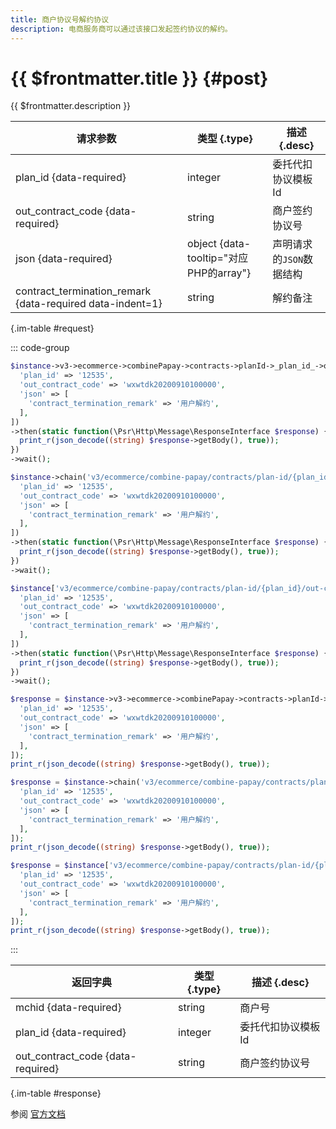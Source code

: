 ```yaml
---
title: 商户协议号解约协议
description: 电商服务商可以通过该接口发起签约协议的解约。
---
```


# {{ $frontmatter.title }} {#post}

{{ $frontmatter.description }}

| 请求参数 | 类型 {.type} | 描述 {.desc}
| --- | --- | ---
| plan_id {data-required} | integer | 委托代扣协议模板Id
| out_contract_code {data-required} | string | 商户签约协议号
| json {data-required} | object {data-tooltip="对应PHP的array"} | 声明请求的`JSON`数据结构
| contract_termination_remark {data-required data-indent=1} | string | 解约备注

{.im-table #request}

::: code-group

```php [异步纯链式]
$instance->v3->ecommerce->combinePapay->contracts->planId->_plan_id_->outContractCode->_out_contract_code_->terminate->postAsync([
  'plan_id' => '12535',
  'out_contract_code' => 'wxwtdk20200910100000',
  'json' => [
    'contract_termination_remark' => '用户解约',
  ],
])
->then(static function(\Psr\Http\Message\ResponseInterface $response) {
  print_r(json_decode((string) $response->getBody(), true));
})
->wait();
```

```php [异步声明式]
$instance->chain('v3/ecommerce/combine-papay/contracts/plan-id/{plan_id}/out-contract-code/{out_contract_code}/terminate')->postAsync([
  'plan_id' => '12535',
  'out_contract_code' => 'wxwtdk20200910100000',
  'json' => [
    'contract_termination_remark' => '用户解约',
  ],
])
->then(static function(\Psr\Http\Message\ResponseInterface $response) {
  print_r(json_decode((string) $response->getBody(), true));
})
->wait();
```

```php [异步属性式]
$instance['v3/ecommerce/combine-papay/contracts/plan-id/{plan_id}/out-contract-code/{out_contract_code}/terminate']->postAsync([
  'plan_id' => '12535',
  'out_contract_code' => 'wxwtdk20200910100000',
  'json' => [
    'contract_termination_remark' => '用户解约',
  ],
])
->then(static function(\Psr\Http\Message\ResponseInterface $response) {
  print_r(json_decode((string) $response->getBody(), true));
})
->wait();
```

```php [同步纯链式]
$response = $instance->v3->ecommerce->combinePapay->contracts->planId->_plan_id_->outContractCode->_out_contract_code_->terminate->post([
  'plan_id' => '12535',
  'out_contract_code' => 'wxwtdk20200910100000',
  'json' => [
    'contract_termination_remark' => '用户解约',
  ],
]);
print_r(json_decode((string) $response->getBody(), true));
```

```php [同步声明式]
$response = $instance->chain('v3/ecommerce/combine-papay/contracts/plan-id/{plan_id}/out-contract-code/{out_contract_code}/terminate')->post([
  'plan_id' => '12535',
  'out_contract_code' => 'wxwtdk20200910100000',
  'json' => [
    'contract_termination_remark' => '用户解约',
  ],
]);
print_r(json_decode((string) $response->getBody(), true));
```

```php [同步属性式]
$response = $instance['v3/ecommerce/combine-papay/contracts/plan-id/{plan_id}/out-contract-code/{out_contract_code}/terminate']->post([
  'plan_id' => '12535',
  'out_contract_code' => 'wxwtdk20200910100000',
  'json' => [
    'contract_termination_remark' => '用户解约',
  ],
]);
print_r(json_decode((string) $response->getBody(), true));
```

:::

| 返回字典 | 类型 {.type} | 描述 {.desc}
| --- | --- | ---
| mchid {data-required} | string | 商户号
| plan_id {data-required} | integer | 委托代扣协议模板Id
| out_contract_code {data-required} | string | 商户签约协议号

{.im-table #response}

参阅 [官方文档](https://pay.weixin.qq.com/doc/v3/partner/4012884072)
